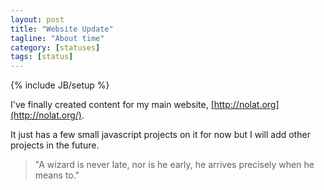 ```yaml
---
layout: post
title: "Website Update"
tagline: "About time"
category: [statuses]
tags: [status]
---
```

{% include JB/setup %}

I've finally created content for my main website, [http://nolat.org](http://nolat.org/).

It just has a few small javascript projects on it for now but I will add other projects in the future.


>"A wizard is never late, nor is he early, he arrives precisely when he means to."